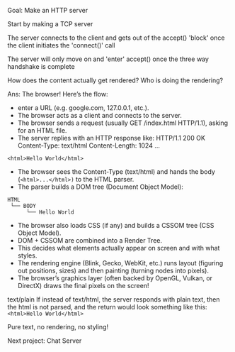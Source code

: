 Goal: Make an HTTP server

Start by making a TCP server

The server connects to the client and gets out of the accept() 'block' once the client
initiates the 'connect()' call

The server will only move on and 'enter' accept() once the three way handshake is complete

How does the content actually get rendered? Who is doing the rendering?

Ans: The browser! Here’s the flow:

- enter a URL (e.g. google.com, 127.0.0.1, etc.).
- The browser acts as a client and connects to the server.
- The browser sends a request (usually GET /index.html HTTP/1.1), asking for an HTML file.
- The server replies with an HTTP response like:
HTTP/1.1 200 OK
Content-Type: text/html
Content-Length: 1024
...

`<html>Hello World</html>`


- The browser sees the Content-Type (text/html) and hands the body (`<html>...</html>)` to the HTML parser.
- The parser builds a DOM tree (Document Object Model):

```
HTML
 └── BODY
      └── Hello World
```


- The browser also loads CSS (if any) and builds a CSSOM tree (CSS Object Model).
- DOM + CSSOM are combined into a Render Tree.
- This decides what elements actually appear on screen and with what styles.
- The rendering engine (Blink, Gecko, WebKit, etc.) runs layout (figuring out positions, sizes) and then painting (turning nodes into pixels).
- The browser’s graphics layer (often backed by OpenGL, Vulkan, or DirectX) draws the final pixels on the screen!

text/plain
If instead of text/html, the server responds with plain text, then the html is not parsed, and the return would look something like this:
```<html>Hello World</html>```

Pure text, no rendering, no styling!



Next project: Chat Server